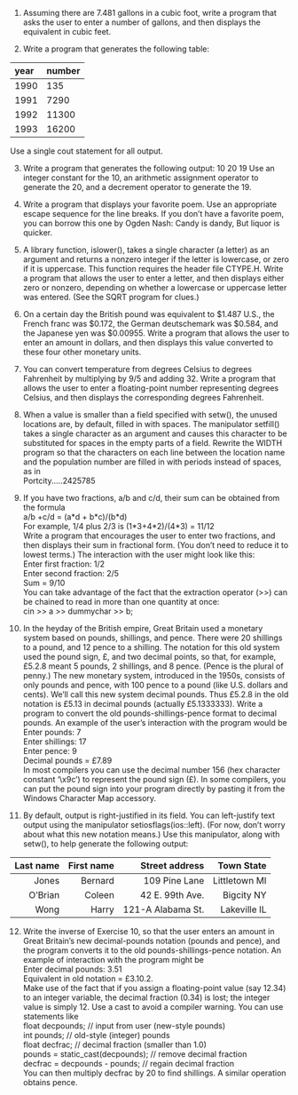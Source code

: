 1. Assuming there are 7.481 gallons in a cubic foot, write a program that asks the user to
enter a number of gallons, and then displays the equivalent in cubic feet.

2. Write a program that generates the following table:

| year | number |
|:---- |:-------|
| 1990 | 135    |
| 1991 | 7290   |
| 1992 | 11300  |
| 1993 | 16200  |


Use a single cout statement for all output.

3. Write a program that generates the following output:
  10
  20
  19
Use an integer constant for the 10, an arithmetic assignment operator to generate the 20,
and a decrement operator to generate the 19.

4. Write a program that displays your favorite poem. Use an appropriate escape sequence
for the line breaks. If you don’t have a favorite poem, you can borrow this one by Ogden
Nash:
    Candy is dandy,
    But liquor is quicker.

5. A library function, islower(), takes a single character (a letter) as an argument and
returns a nonzero integer if the letter is lowercase, or zero if it is uppercase. This function requires the header file CTYPE.H. Write a program that allows the user to enter a letter, and then displays either zero or nonzero, depending on whether a lowercase or
uppercase letter was entered. (See the SQRT program for clues.)

6. On a certain day the British pound was equivalent to $1.487 U.S., the French franc was
$0.172, the German deutschemark was $0.584, and the Japanese yen was $0.00955.
Write a program that allows the user to enter an amount in dollars, and then displays this
value converted to these four other monetary units.

7. You can convert temperature from degrees Celsius to degrees Fahrenheit by multiplying
by 9/5 and adding 32. Write a program that allows the user to enter a floating-point number representing degrees Celsius, and then displays the corresponding degrees
Fahrenheit.

8. When a value is smaller than a field specified with setw(), the unused locations are, by
default, filled in with spaces. The manipulator setfill() takes a single character as an
argument and causes this character to be substituted for spaces in the empty parts of a
field. Rewrite the WIDTH program so that the characters on each line between the location
name and the population number are filled in with periods instead of spaces, as in     
Portcity.....2425785

9. If you have two fractions, a/b and c/d, their sum can be obtained from the formula    
a/b +c/d = (a\*d + b\*c)/(b\*d)    
For example, 1/4 plus 2/3 is (1\*3+4\*2)/(4\*3) = 11/12    
Write a program that encourages the user to enter two fractions, and then displays their
sum in fractional form. (You don’t need to reduce it to lowest terms.) The interaction
with the user might look like this:     
Enter first fraction: 1/2     
Enter second fraction: 2/5    
Sum = 9/10    
You can take advantage of the fact that the extraction operator (>>) can be chained to
read in more than one quantity at once:    
cin >> a >> dummychar >> b;

10. In the heyday of the British empire, Great Britain used a monetary system based on
pounds, shillings, and pence. There were 20 shillings to a pound, and 12 pence to a
shilling. The notation for this old system used the pound sign, £, and two decimal points,
so that, for example, £5.2.8 meant 5 pounds, 2 shillings, and 8 pence. (Pence is the plural
of penny.) The new monetary system, introduced in the 1950s, consists of only pounds
and pence, with 100 pence to a pound (like U.S. dollars and cents). We’ll call this new
system decimal pounds. Thus £5.2.8 in the old notation is £5.13 in decimal pounds (actually £5.1333333). Write a program to convert the old pounds-shillings-pence format to decimal pounds. An example of the user’s interaction with the program would be    
Enter pounds: 7    
Enter shillings: 17    
Enter pence: 9    
Decimal pounds = £7.89    
In most compilers you can use the decimal number 156 (hex character constant ‘\x9c’)
to represent the pound sign (£). In some compilers, you can put the pound sign into your
program directly by pasting it from the Windows Character Map accessory.

11. By default, output is right-justified in its field. You can left-justify text output using the
manipulator setiosflags(ios::left). (For now, don’t worry about what this new notation
means.) Use this manipulator, along with setw(), to help generate the following output:

|Last name|First name|Street address   |Town State   |
|--------:|---------:|----------------:|------------:|
| Jones   | Bernard  |109 Pine Lane    |Littletown MI|
| O’Brian | Coleen   |42 E. 99th Ave.  |Bigcity NY   |
| Wong    | Harry    |121-A Alabama St.|Lakeville IL |

12. Write the inverse of Exercise 10, so that the user enters an amount in Great Britain’s new
decimal-pounds notation (pounds and pence), and the program converts it to the old
pounds-shillings-pence notation. An example of interaction with the program might be     
Enter decimal pounds: 3.51    
Equivalent in old notation = £3.10.2.     
Make use of the fact that if you assign a floating-point value (say 12.34) to an integer
variable, the decimal fraction (0.34) is lost; the integer value is simply 12. Use a cast to
avoid a compiler warning. You can use statements like    
float decpounds; // input from user (new-style pounds)     
int pounds; // old-style (integer) pounds    
float decfrac; // decimal fraction (smaller than 1.0)    
pounds = static_cast<int>(decpounds); // remove decimal fraction    
decfrac = decpounds - pounds; // regain decimal fraction    
You can then multiply decfrac by 20 to find shillings. A similar operation obtains pence.
